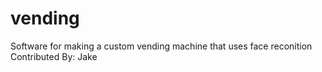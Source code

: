 # vending
Software for making a custom vending machine that uses face reconition
Contributed By: Jake
